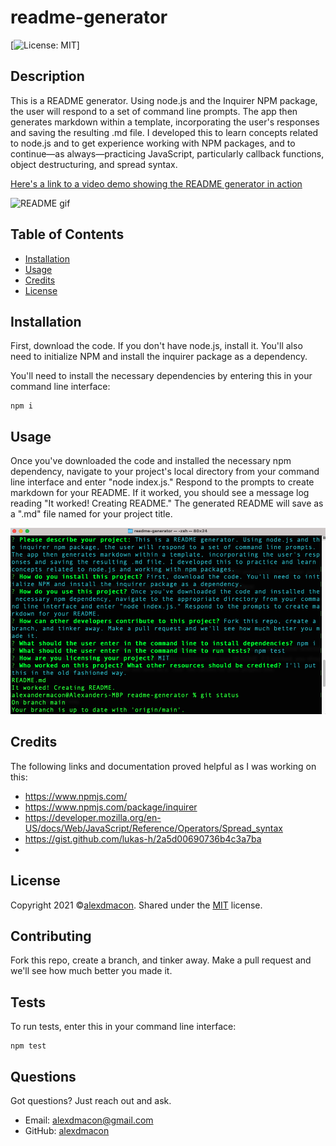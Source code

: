 # readme-generator

[![License: MIT](https://img.shields.io/badge/License-MIT-yellow.svg)]

## Description

This is a README generator. Using node.js and the Inquirer NPM package, the user will respond to a set of command line prompts. The app then generates markdown within a template, incorporating the user's responses and saving the resulting .md file. I developed this to learn concepts related to node.js and to get experience working with NPM packages, and to continue—as always—practicing JavaScript, particularly callback functions, object destructuring, and spread syntax.

[Here's a link to a video demo showing the README generator in action](https://drive.google.com/file/d/1ABlOvcJX1FA7pPAnOlrm02UJkzmfVbn4/view)

![README gif](/images/readme-generator.gif)

## Table of Contents

- [Installation](#installation)
- [Usage](#usage)
- [Credits](#credits)
- [License](#license)

## Installation

First, download the code. If you don't have node.js, install it. You'll also need to initialize NPM and install the inquirer package as a dependency.

You'll need to install the necessary dependencies by entering this in your command line interface:
```
npm i
```

## Usage

Once you've downloaded the code and installed the necessary npm dependency, navigate to your project's local directory from your command line interface and enter "node index.js." Respond to the prompts to create markdown for your README. If it worked, you should see a message log reading "It worked! Creating README." The generated README will save as a ".md" file named for your project title.

![README screenshot](images/readme-screenshot.png)

## Credits

The following links and documentation proved helpful as I was working on this:
- https://www.npmjs.com/
- https://www.npmjs.com/package/inquirer
- https://developer.mozilla.org/en-US/docs/Web/JavaScript/Reference/Operators/Spread_syntax
- https://gist.github.com/lukas-h/2a5d00690736b4c3a7ba
- 

## License

Copyright 2021 ©[alexdmacon](https://github.com/alexdmacon). Shared under the [MIT](https://opensource.org/licenses/MIT) license.

## Contributing

Fork this repo, create a branch, and tinker away. Make a pull request and we'll see how much better you made it.

## Tests

To run tests, enter this in your command line interface: 
```
npm test
```

## Questions

Got questions? Just reach out and ask.

- Email: alexdmacon@gmail.com
- GitHub: [alexdmacon](https://github.com/alexdmacon)
